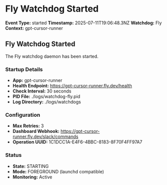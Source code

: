 # Fly Watchdog Started

**Event Type:** started
**Timestamp:** 2025-07-11T19:06:48.3NZ
**Watchdog:** Fly
**Context:** gpt-cursor-runner


## Fly Watchdog Started

The Fly watchdog daemon has been started.

### Startup Details
- **App:** gpt-cursor-runner
- **Health Endpoint:** https://gpt-cursor-runner.fly.dev/health
- **Check Interval:** 30 seconds
- **PID File:** ./logs/watchdog-fly.pid
- **Log Directory:** ./logs/watchdogs

### Configuration
- **Max Retries:** 3
- **Dashboard Webhook:** https://gpt-cursor-runner.fly.dev/slack/commands
- **Operation UUID:** 1C1DCC1A-E4F6-4BBC-8183-8F70F4FF97A7

### Status
- **State:** STARTING
- **Mode:** FOREGROUND (launchd compatible)
- **Monitoring:** Active


